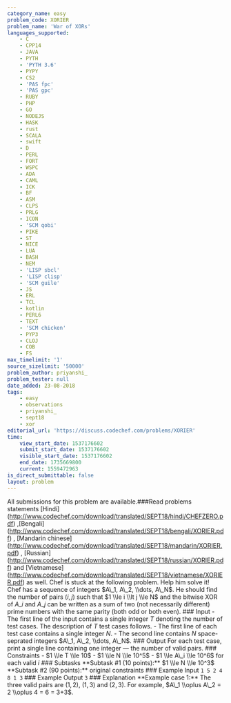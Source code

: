 ```yaml
---
category_name: easy
problem_code: XORIER
problem_name: 'War of XORs'
languages_supported:
    - C
    - CPP14
    - JAVA
    - PYTH
    - 'PYTH 3.6'
    - PYPY
    - CS2
    - 'PAS fpc'
    - 'PAS gpc'
    - RUBY
    - PHP
    - GO
    - NODEJS
    - HASK
    - rust
    - SCALA
    - swift
    - D
    - PERL
    - FORT
    - WSPC
    - ADA
    - CAML
    - ICK
    - BF
    - ASM
    - CLPS
    - PRLG
    - ICON
    - 'SCM qobi'
    - PIKE
    - ST
    - NICE
    - LUA
    - BASH
    - NEM
    - 'LISP sbcl'
    - 'LISP clisp'
    - 'SCM guile'
    - JS
    - ERL
    - TCL
    - kotlin
    - PERL6
    - TEXT
    - 'SCM chicken'
    - PYP3
    - CLOJ
    - COB
    - FS
max_timelimit: '1'
source_sizelimit: '50000'
problem_author: priyanshi_
problem_tester: null
date_added: 23-08-2018
tags:
    - easy
    - observations
    - priyanshi_
    - sept18
    - xor
editorial_url: 'https://discuss.codechef.com/problems/XORIER'
time:
    view_start_date: 1537176602
    submit_start_date: 1537176602
    visible_start_date: 1537176602
    end_date: 1735669800
    current: 1559472963
is_direct_submittable: false
layout: problem
---
```

All submissions for this problem are available.\###Read problems statements \[Hindi\](http://www.codechef.com/download/translated/SEPT18/hindi/CHEFZERO.pdf) ,\[Bengali\](http://www.codechef.com/download/translated/SEPT18/bengali/XORIER.pdf) , \[Mandarin chinese\](http://www.codechef.com/download/translated/SEPT18/mandarin/XORIER.pdf) , \[Russian\](http://www.codechef.com/download/translated/SEPT18/russian/XORIER.pdf) and \[Vietnamese\](http://www.codechef.com/download/translated/SEPT18/vietnamese/XORIER.pdf) as well. Chef is stuck at the following problem. Help him solve it! Chef has a sequence of integers $A\_1, A\_2, \\dots, A\_N$. He should find the number of pairs $(i, j)$ such that $1 \\le i \\lt j \\le N$ and the bitwise XOR of $A\_i$ and $A\_j$ can be written as a sum of two (not necessarily different) prime numbers with the same parity (both odd or both even). ### Input - The first line of the input contains a single integer $T$ denoting the number of test cases. The description of $T$ test cases follows. - The first line of each test case contains a single integer $N$. - The second line contains $N$ space-seprated integers $A\_1, A\_2, \\dots, A\_N$. ### Output For each test case, print a single line containing one integer — the number of valid pairs. ### Constraints - $1 \\le T \\le 10$ - $1 \\le N \\le 10^5$ - $1 \\le A\_i \\le 10^6$ for each valid $i$ ### Subtasks \*\*Subtask #1 (10 points):\*\* $1 \\le N \\le 10^3$ \*\*Subtask #2 (90 points):\*\* original constraints ### Example Input ``` 1 5 2 4 8 1 3 ``` ### Example Output ``` 3 ``` ### Explanation \*\*Example case 1:\*\* The three valid pairs are $(1, 2)$, $(1, 3)$ and $(2, 3)$. For example, $A\_1 \\oplus A\_2 = 2 \\oplus 4 = 6 = 3+3$.
